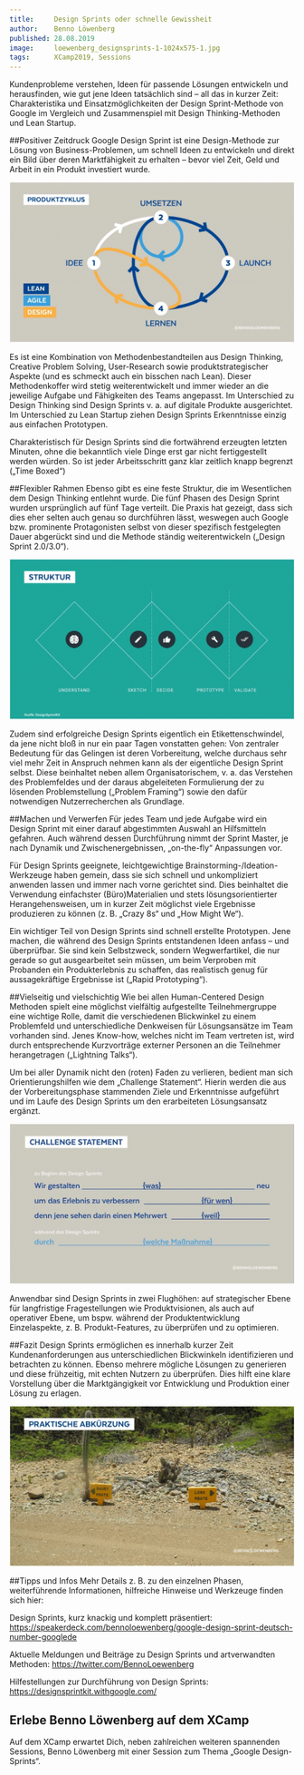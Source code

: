 ```yaml
---
title:     Design Sprints oder schnelle Gewissheit
author:    Benno Löwenberg
published: 28.08.2019
image:     loewenberg_designsprints-1-1024x575-1.jpg
tags:      XCamp2019, Sessions
---
```


Kundenprobleme verstehen, Ideen für passende Lösungen entwickeln und herausfinden, wie gut jene Ideen tatsächlich sind – all das in kurzer Zeit: Charakteristika und Einsatzmöglichkeiten der Design Sprint-Methode von Google im Vergleich und Zusammenspiel mit Design Thinking-Methoden und Lean Startup.

##Positiver Zeitdruck
Google Design Sprint ist eine Design-Methode zur Lösung von Business-Problemen, um schnell Ideen zu entwickeln und direkt ein Bild über deren Marktfähigkeit zu erhalten – bevor viel Zeit, Geld und Arbeit in ein Produkt investiert wurde.

![Designsprints](loewenberg_designsprints-1-1024x575-1.jpg)

Es ist eine Kombination von Methodenbestandteilen aus Design Thinking, Creative Problem Solving, User-Research sowie produktstrategischer Aspekte (und es schmeckt auch ein bisschen nach Lean). Dieser Methodenkoffer wird stetig weiterentwickelt und immer wieder an die jeweilige Aufgabe und Fähigkeiten des Teams angepasst. Im Unterschied zu Design Thinking sind Design Sprints v. a. auf digitale Produkte ausgerichtet. Im Unterschied zu Lean Startup ziehen Design Sprints Erkenntnisse einzig aus einfachen Prototypen.

Charakteristisch für Design Sprints sind die fortwährend erzeugten letzten Minuten, ohne die bekanntlich viele Dinge erst gar nicht fertiggestellt werden würden. So ist jeder Arbeitsschritt ganz klar zeitlich knapp begrenzt („Time Boxed“)

##Flexibler Rahmen
Ebenso gibt es eine feste Struktur, die im Wesentlichen dem Design Thinking entlehnt wurde. Die fünf Phasen des Design Sprint wurden ursprünglich auf fünf Tage verteilt. Die Praxis hat gezeigt, dass sich dies eher selten auch genau so durchführen lässt, weswegen auch Google bzw. prominente Protagonisten selbst von dieser spezifisch festgelegten Dauer abgerückt sind und die Methode ständig weiterentwickeln („Design Sprint 2.0/3.0“).

![Designsprints](loewenberg_designsprints-2-1024x575-1-1024x575.jpg) 

Zudem sind erfolgreiche Design Sprints eigentlich ein Etikettenschwindel, da jene nicht bloß in nur ein paar Tagen vonstatten gehen: Von zentraler Bedeutung für das Gelingen ist deren Vorbereitung, welche durchaus sehr viel mehr Zeit in Anspruch nehmen kann als der eigentliche Design Sprint selbst. Diese beinhaltet neben allem Organisatorischem, v. a. das Verstehen des Problemfeldes und der daraus abgeleiteten Formulierung der zu lösenden Problemstellung („Problem Framing“) sowie den dafür notwendigen Nutzerrecherchen als Grundlage.

##Machen und Verwerfen
Für jedes Team und jede Aufgabe wird ein Design Sprint mit einer darauf abgestimmten Auswahl an Hilfsmitteln gefahren. Auch während dessen Durchführung nimmt der Sprint Master, je nach Dynamik und Zwischenergebnissen, „on-the-fly“ Anpassungen vor.

Für Design Sprints geeignete, leichtgewichtige Brainstorming-/Ideation-Werkzeuge haben gemein, dass sie sich schnell und unkompliziert anwenden lassen und immer nach vorne gerichtet sind. Dies beinhaltet die Verwendung einfachster (Büro)Materialien und stets lösungsorientierter Herangehensweisen, um in kurzer Zeit möglichst viele Ergebnisse produzieren zu können (z. B. „Crazy 8s“ und „How Might We“).

Ein wichtiger Teil von Design Sprints sind schnell erstellte Prototypen. Jene machen, die während des Design Sprints entstandenen Ideen anfass – und überprüfbar. Sie sind kein Selbstzweck, sondern Wegwerfartikel, die nur gerade so gut ausgearbeitet sein müssen, um beim Verproben mit Probanden ein Produkterlebnis zu schaffen, das realistisch genug für aussagekräftige Ergebnisse ist („Rapid Prototyping“).

##Vielseitig und vielschichtig
Wie bei allen Human-Centered Design Methoden spielt eine möglichst vielfältig aufgestellte Teilnehmergruppe eine wichtige Rolle, damit die verschiedenen Blickwinkel zu einem Problemfeld und unterschiedliche Denkweisen für Lösungsansätze im Team vorhanden sind. Jenes Know-how, welches nicht im Team vertreten ist, wird durch entsprechende Kurzvorträge externer Personen an die Teilnehmer herangetragen („Lightning Talks“).

Um bei aller Dynamik nicht den (roten) Faden zu verlieren, bedient man sich Orientierungshilfen wie dem „Challenge Statement“. Hierin werden die aus der Vorbereitungsphase stammenden Ziele und Erkenntnisse aufgeführt und im Laufe des Design Sprints um den erarbeiteten Lösungsansatz ergänzt.

![Designsprints](loewenberg_designsprints-3-1024x575-1-1024x575.jpg)

Anwendbar sind Design Sprints in zwei Flughöhen: auf strategischer Ebene für langfristige Fragestellungen wie Produktvisionen, als auch auf operativer Ebene, um bspw. während der Produktentwicklung Einzelaspekte, z. B. Produkt-Features, zu überprüfen und zu optimieren.

##Fazit
Design Sprints ermöglichen es innerhalb kurzer Zeit Kundenanforderungen aus unterschiedlichen Blickwinkeln identifizieren und betrachten zu können. Ebenso mehrere mögliche Lösungen zu generieren und diese frühzeitig, mit echten Nutzern zu überprüfen. Dies hilft eine klare Vorstellung über die Marktgängigkeit vor Entwicklung und Produktion einer Lösung zu erlagen.

![Designsprints](loewenberg_designsprints-4-1024x575-1-1024x575.jpg)

##Tipps und Infos
Mehr Details z. B. zu den einzelnen Phasen, weiterführende Informationen, hilfreiche Hinweise und Werkzeuge finden sich hier:

Design Sprints, kurz knackig und komplett präsentiert: https://speakerdeck.com/bennoloewenberg/google-design-sprint-deutsch-number-googlede

Aktuelle Meldungen und Beiträge zu Design Sprints und artverwandten Methoden: https://twitter.com/BennoLoewenberg

Hilfestellungen zur Durchführung von Design Sprints: https://designsprintkit.withgoogle.com/

## Erlebe Benno Löwenberg auf dem XCamp
Auf dem XCamp erwartet Dich, neben zahlreichen weiteren spannenden Sessions, Benno Löwenberg mit einer Session zum Thema „Google Design-Sprints“.


